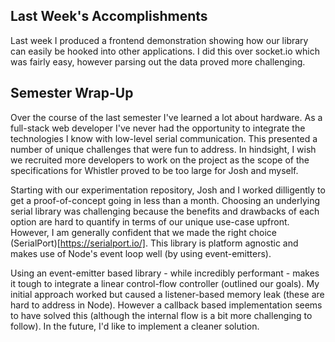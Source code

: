 ## Last Week's Accomplishments

Last week I produced a frontend demonstration showing how our library can easily be hooked into other applications.
I did this over socket.io which was fairly easy, however parsing out the data proved more challenging.

## Semester Wrap-Up
Over the course of the last semester I've learned a lot about hardware.  As a full-stack web developer I've never had the opportunity to integrate the technologies I know with low-level serial communication.  This presented a number of unique challenges that were fun to address.  In hindsight, I wish we recruited more developers to work on the project as the scope of the specifications for Whistler proved to be too large for Josh and myself.

Starting with our experimentation repository, Josh and I worked dilligently to get a proof-of-concept going in less than a month.  Choosing an underlying serial library was challenging because the benefits and drawbacks of each option are hard to quantify in terms of our unique use-case upfront.  However, I am generally confident that we made the right choice (SerialPort)[https://serialport.io/].  This library is platform agnostic and makes use of Node's event loop well (by using event-emitters).

Using an event-emitter based library - while incredibly performant - makes it tough to integrate a linear control-flow controller (outlined our goals).  My initial approach worked but caused a listener-based memory leak (these are hard to address in Node).  However a callback based implementation seems to have solved this (although the internal flow is a bit more challenging to follow).  In the future, I'd like to implement a cleaner solution.
